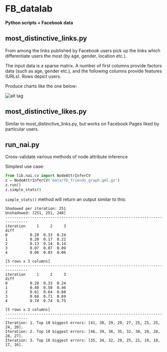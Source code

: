 FB_datalab
==========

**Python scripts + Facebook data**


most_distinctive_links.py
-------------------------

From among the links published by Facebook users pick up the links
which differentiate users the most (by age, gender, location etc.).

The input data is a sparse matrix. A number of first columns provide
factors data (such as age, gender etc.), and the following columns
provide features (URLs). Rows depict users.

Produce charts like the one below:

![alt tag](http://laboratoriumdanych.pl/wp-content/uploads/2014/05/most_distinctive_age.png)

most_distinctive_likes.py
-------------------------

Similar to most_distinctive_links.py, but works on Facebook Pages
liked by particular users.

run_nai.py
----------

Cross-validate various methods of node attribute inference

Simplest use case:

```python
from lib.nai.cv import NodeAttrInferCV
z = NodeAttrInferCV('data/fb_friends_graph.gml.gz')
z.run()
z.simple_stats()
```

`simple_stats()` method will return an output similar to this:

```
Shadowed per iteration: 251
Unshadowed: [251, 251, 248]
--------------------------------------------------------------------------------
iteration     1     2     3
diff                       
0          0.28  0.33  0.24
1          0.20  0.17  0.22
2          0.13  0.14  0.14
3          0.07  0.07  0.09
4          0.06  0.03  0.06

[5 rows x 3 columns]
--------------------------------------------------------------------------------
iteration     1     2     3
diff                       
0          0.28  0.33  0.24
1          0.48  0.50  0.46
2          0.61  0.64  0.60
3          0.68  0.71  0.69
4          0.74  0.74  0.75

[5 rows x 3 columns]
--------------------------------------------------------------------------------
Iteration: 1. Top 10 biggest errors: [41, 38, 29, 29, 27, 25, 25, 25, 24, 20].
Iteration: 2. Top 10 biggest errors: [46, 39, 36, 35, 32, 30, 29, 28, 28, 27].
Iteration: 3. Top 10 biggest errors: [35, 34, 32, 29, 25, 21, 19, 18, 17, 16].
```



